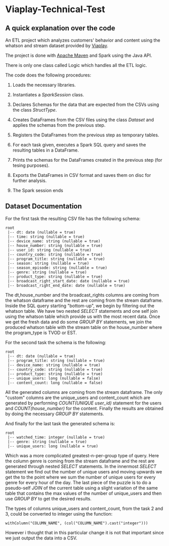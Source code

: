 # Viaplay-Technical-Test

## A quick explanation over the code

An ETL project which analyzes customers' behavior and content using the whatson and stream dataset provided by [Viaplay](https://viaplay.se/).

The project is done with [Apache Maven](https://maven.apache.org/ "Maven Homepage") and Spark using the Java API. 

There is only one class called Logic which handles all the ETL logic.

The code does the following procedures:

1. Loads the necessary libraries.

2. Instantiates a *SparkSession* class.

3. Declares Schemas for the data that are expected from the CSVs using the class *StructType*.  

4. Creates DataFrames from the CSV files using the class *Dataset<Row>* and applies the schemas from the previous step.

5. Registers the DataFrames from the previous step as temporary tables.

6. For each task given, executes a Spark SQL query and saves the resulting tables in a DataFrame.

7. Prints the schemas for the DataFrames created in the previous step (for tesing purposes).

8. Exports the DataFrames in CSV format and saves them on disc for further analysis.

9. The Spark session ends

## Dataset Documentation

For the first task the resulting CSV file has the following schema:

```
root
 |-- dt: date (nullable = true)
 |-- time: string (nullable = true)
 |-- device_name: string (nullable = true)
 |-- house_number: string (nullable = true)
 |-- user_id: string (nullable = true)
 |-- country_code: string (nullable = true)
 |-- program_title: string (nullable = true)
 |-- season: string (nullable = true)
 |-- season_episode: string (nullable = true)
 |-- genre: string (nullable = true)
 |-- product_type: string (nullable = true)
 |-- broadcast_right_start_date: date (nullable = true)
 |-- broadcast_right_end_date: date (nullable = true)
```
The dt,house_number and the broadcast_rights columns are coming from the whatson dataframe and the rest are coming from the stream dataframe. Inside the SQL query starting "bottom-up", we begin by filtering out the whatson table. We have two nested *SELECT* statements and one self join using the whatson table which provide us with the most recent data. Once we get the fresh data and do some *GROUP BY* statements, we join the produced whatson table with the stream table on the house_number where the program_type is TVOD or EST.  

For the second task the schema is the following:
```
root
 |-- dt: date (nullable = true)
 |-- program_title: string (nullable = true)
 |-- device_name: string (nullable = true)
 |-- country_code: string (nullable = true)
 |-- product_type: string (nullable = true)
 |-- unique_users: long (nullable = false)
 |-- content_count: long (nullable = false)
 ```
All the generated columns are coming from the stream dataframe. The only "custom" columns are the unique_users and content_count which are generated by performing *COUNT(UNIQUE user_id)* statement for the users and *COUNT(house_number)* for the content. Finally the results are obtained by doing the necessary *GROUP BY* statements. 
 
And finally for the last task the generated schema is:
```
root
 |-- watched_time: integer (nullable = true)
 |-- genre: string (nullable = true)
 |-- unique_users: long (nullable = true)
```
Which was a more complicated greatest-n-per-group type of query. Here the column genre is coming from the stream dataframe and the rest are generated through nested *SELECT* statements. In the innermost *SELECT* statement we find out the number of unique users and moving upwards we get the to the point where we sum the number of unique users for every genre for every hour of the day. The last piece of the puzzle is to do a pseudo-self *JOIN* of the current table using a slight variation of the same table that contains the max values of the number of unique_users and then use *GROUP BY* to get the desired results. 

The types of columns unique_users and content_count, from the task 2 and 3, could be converted to integer using the function:
```
withColumn("COLUMN_NAME", (col("COLUMN_NAME").cast("integer")))
```
However i thought that in this particular change it is not that important since we just output the data into a CSV.
